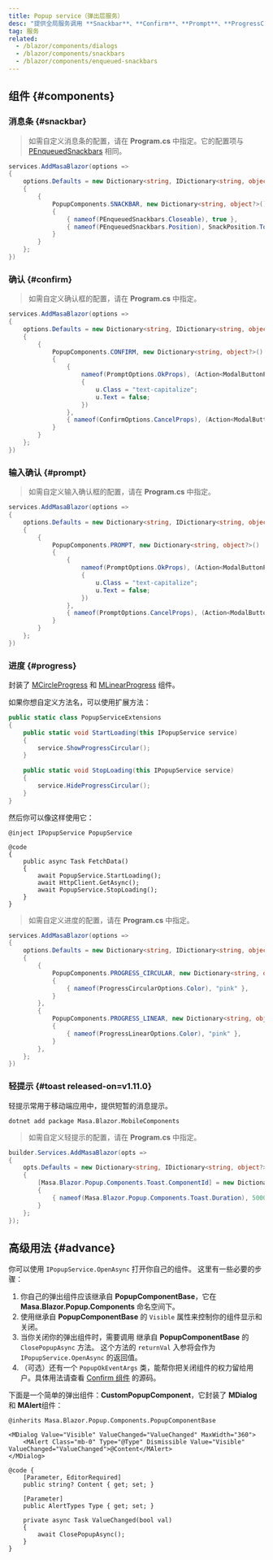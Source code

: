 ```yaml
---
title: Popup service（弹出层服务）
desc: "提供全局服务调用 **Snackbar**、**Confirm**、**Prompt**、**ProgressCircular** 和 **ProgressLinear**  弹出层组件。"
tag: 服务
related:
  - /blazor/components/dialogs
  - /blazor/components/snackbars
  - /blazor/components/enqueued-snackbars
---
```


## 组件 {#components}

### 消息条 {#snackbar}

<masa-example file="Examples.components.popup_service.Snackbar"></masa-example>

> 如需自定义消息条的配置，请在 **Program.cs** 中指定。它的配置项与 [PEnqueuedSnackbars](/blazor/components/enqueued-snackbars) 相同。

```cs
services.AddMasaBlazor(options => 
{
    options.Defaults = new Dictionary<string, IDictionary<string, object?>?>()
    {
        {
            PopupComponents.SNACKBAR, new Dictionary<string, object?>()
            {
                { nameof(PEnqueuedSnackbars.Closeable), true },
                { nameof(PEnqueuedSnackbars.Position), SnackPosition.TopRight }
            }
        }
    };
})
```

### 确认 {#confirm}

<masa-example file="Examples.components.popup_service.Confirm"></masa-example>

> 如需自定义确认框的配置，请在 **Program.cs** 中指定。

```cs
services.AddMasaBlazor(options => 
{
    options.Defaults = new Dictionary<string, IDictionary<string, object?>?>()
    {
        {
            PopupComponents.CONFIRM, new Dictionary<string, object?>()
            {
                {
                    nameof(PromptOptions.OkProps), (Action<ModalButtonProps>)(u =>
                    {
                        u.Class = "text-capitalize";
                        u.Text = false;
                    })
                },
                { nameof(ConfirmOptions.CancelProps), (Action<ModalButtonProps>)(u => u.Class = "text-capitalize") },
            }
        }
    };
})
```

### 输入确认 {#prompt}

<masa-example file="Examples.components.popup_service.Prompt"></masa-example>

> 如需自定义输入确认框的配置，请在 **Program.cs** 中指定。

```cs
services.AddMasaBlazor(options => 
{
    options.Defaults = new Dictionary<string, IDictionary<string, object?>?>()
    {
        {
            PopupComponents.PROMPT, new Dictionary<string, object?>()
            {
                {
                    nameof(PromptOptions.OkProps), (Action<ModalButtonProps>)(u =>
                    {
                        u.Class = "text-capitalize";
                        u.Text = false;
                    })
                },
                { nameof(PromptOptions.CancelProps), (Action<ModalButtonProps>)(u => u.Class = "text-capitalize") },
            }
        }
    };
})
```

### 进度 {#progress}

封装了 [MCircleProgress](/blazor/components/progress-circle) 和 [MLinearProgress](/blazor/components/progress-linear) 组件。

<masa-example file="Examples.components.popup_service.Progress"></masa-example>

如果你想自定义方法名，可以使用扩展方法：

```cs
public static class PopupServiceExtensions
{
    public static void StartLoading(this IPopupService service)
    {
        service.ShowProgressCircular();
    }
    
    public static void StopLoading(this IPopupService service)
    {
        service.HideProgressCircular();
    }
}
```

然后你可以像这样使用它：

```razor
@inject IPopupService PopupService

@code
{
    public async Task FetchData()
    {
        await PopupService.StartLoading();
        await HttpClient.GetAsync();
        await PopupService.StopLoading();
    }
}
```

> 如需自定义进度的配置，请在 **Program.cs** 中指定。

```cs
services.AddMasaBlazor(options => 
{
    options.Defaults = new Dictionary<string, IDictionary<string, object?>?>()
    {
        {
            PopupComponents.PROGRESS_CIRCULAR, new Dictionary<string, object?>()
            {
                { nameof(ProgressCircularOptions.Color), "pink" },
            }
        },
        {
            PopupComponents.PROGRESS_LINEAR, new Dictionary<string, object?>()
            {
                { nameof(ProgressLinearOptions.Color), "pink" },
            }
        },
    };
})
```

### 轻提示 {#toast released-on=v1.11.0}

轻提示常用于移动端应用中，提供短暂的消息提示。

```shell
dotnet add package Masa.Blazor.MobileComponents
```

<masa-example file="Examples.components.popup_service.Toast"></masa-example>

> 如需自定义轻提示的配置，请在 **Program.cs** 中指定。

```cs
builder.Services.AddMasaBlazor(opts =>
{
    opts.Defaults = new Dictionary<string, IDictionary<string, object?>?>()
    {
        [Masa.Blazor.Popup.Components.Toast.ComponentId] = new Dictionary<string, object?>()
        {
            { nameof(Masa.Blazor.Popup.Components.Toast.Duration), 5000 },
        }
    };
});
```

## 高级用法 {#advance}

你可以使用 `IPopupService.OpenAsync` 打开你自己的组件。
这里有一些必要的步骤：

1. 你自己的弹出组件应该继承自 **PopupComponentBase**，它在 **Masa.Blazor.Popup.Components** 命名空间下。
2. 使用继承自 **PopupComponentBase** 的 `Visible` 属性来控制你的组件显示和关闭。
3. 当你关闭你的弹出组件时，需要调用 继承自 **PopupComponentBase** 的 `ClosePopupAsync` 方法。 这个方法的 `returnVal` 入参将会作为 `IPopupService.OpenAsync` 的返回值。
4. （可选）还有一个 `PopupOkEventArgs` 类，能帮你把关闭组件的权力留给用户。具体用法请查看 [Confirm 组件](https://github.com/masastack/MASA.Blazor/blob/cc2e3178db40c0d6bacbe9b66f8e371afbe4cba2/src/Masa.Blazor/Popup/Components/Confirm/Confirm.razor.cs#L69) 的源码。

下面是一个简单的弹出组件：**CustomPopupComponent**，它封装了 **MDialog** 和 **MAlert**组件：

```razor
@inherits Masa.Blazor.Popup.Components.PopupComponentBase

<MDialog Value="Visible" ValueChanged="ValueChanged" MaxWidth="360">
    <MAlert Class="mb-0" Type="@Type" Dismissible Value="Visible" ValueChanged="ValueChanged">@Content</MAlert>
</MDialog>

@code {
    [Parameter, EditorRequired]
    public string? Content { get; set; }

    [Parameter]
    public AlertTypes Type { get; set; }

    private async Task ValueChanged(bool val)
    {
        await ClosePopupAsync();
    }
}

```

<masa-example file="Examples.components.popup_service.Advance"></masa-example>
